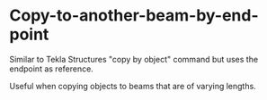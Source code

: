 # Copy-to-another-beam-by-end-point

Similar to Tekla Structures "copy by object" command but uses the endpoint as reference.

Useful when copying objects to beams that are of varying lengths.
